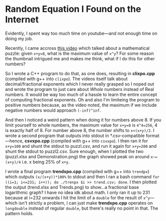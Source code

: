 # Random Equation I Found on the Internet

Evidently, I spent way too much time on youtube—and not enough time on doing my job.

Recently, I came accross [this video](https://www.youtube.com/watch?v=zdAJXil-NvA) which talked about a mathematical puzzle: given `x+y=8`, what is the maximum value of `x^y`?
For some reason the thumbnail intrigued me and makes me think, what if I do this for other numbers?

So I wrote a C++ program to do that, as one does, resulting in **clixpo.cpp** (compiled with g++ into `clixpo`). The videos itself talk about decimal/fractional exponents which I never really grasped so I noped out and wrote the program to just care about _Whole_ numbers instead of Real numbers. It would be way too much of a hassle to learn the entire concept of computing fractional exponents. Oh and also I'm limiteing the program to positive numbers because, as the video noted, the maximum if we include negative numbers would approach `(-inf)^inf`.

And then I noticed a weird pattern when doing it for numbers above 8. If you limit yourself to whole numbers, the maximum value for `x+y=8` is `4^4=256`, 4 is exactly half of 8. For number above 8, the number shifts to `x<(x+y)/2`. I wrote a second program that outputs into stdout in *.csv-compatible format—hence, **csvxpo.cpp** (compiled with g++ into `csvxpo`). I then ran it for `x+y=100` and shunt the stdout to puzzl.csv, and run it again for `x+y=200` and shunt the stdout to puzzl2.csv. Sure enough, when I plotted the two (puzzl.xlsx and Demonstration.png) the graph showed peak on around `x~=(x+y)/4` i.e. x being 25% of `x+y`.

I wrote a final program **trendxpo.cpp** (compiled with g++ into `trendpx`) which outputs `(x/(x+y))*100%` to stdout and then I ran a bash command `for ((i=1; i<=231; i++)); do ./trenpx $i >> trend.csv; done`. I then plotted the output (trend.xlsx and Trends.png) to show...a fractional base logarithmic graph? I have no idea idk about math. I only ran it up to 231 because at i=232 onwards I hit the limit of a `double` for the result of `x^y`—which isn't strictly a problem, I can just make **trendxpo.cpp** operates on `longdouble` instead of regular `double`, but there's really no point in that. The pattern holds.
